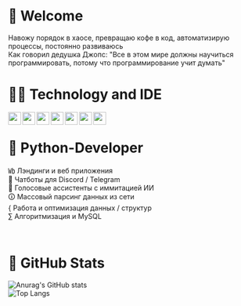 # 🙋 Welcome

Навожу порядок в хаосе, превращаю кофе в код, автоматизирую процессы, постоянно развиваюсь<br>
Как говорил дедушка Джопс: "Все в этом мире должны научиться программировать, потому что программирование учит думать"
<br>
# 👨‍💻 Technology and IDE
<img align="left" width="26px" src="https://img.icons8.com/color/344/python--v1.png">
<img align="left" width="26px" src="https://img.icons8.com/color/344/pycharm.png">
<img align="left" width="26px" src="https://img.icons8.com/color/344/django.png">
<img align="left" width="26px" src="https://img.icons8.com/fluency/344/sublime-text.png">
<img align="left" width="26px" src="https://img.icons8.com/color/344/html-5--v1.png">
<img align="left" width="26px" src="https://img.icons8.com/dusk/344/css3.png">
<img align="left" width="26px" src="https://img.icons8.com/color/344/mysql-logo.png">

<br />

# 🐍 Python-Developer  
㏝ Лэндинги и веб приложения<br>
🤖 Чатботы для Discord / Telegram<br>
🦾 Голосовые ассистенты с иммитацией ИИ <br>
🛈 Массовый парсинг данных из сети <br>
{ Работа и оптимизация данных / структур<br>
∑ Алгоритмизация и MySQL<br>

<br>

# 🙂 GitHub Stats

![Anurag's GitHub stats](https://github-readme-stats.vercel.app/api?username=StacLigasfolf&show_icons=true&theme=radical&text_color='purple')
<br>
![Top Langs](https://github-readme-stats.vercel.app/api/top-langs/?username=StacLigasfolf&layout=compact&text_color='purple'&title_color='purple'&border_color='purple')
<br>






